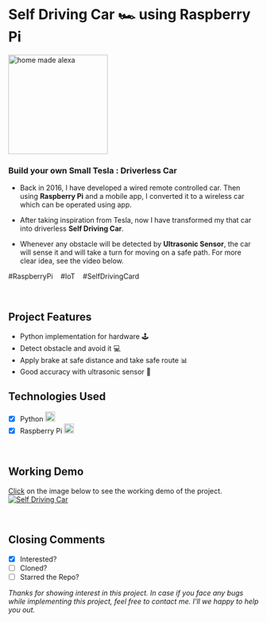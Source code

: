 # Self Driving Car 🏎️ using Raspberry Pi

<img src="https://firebasestorage.googleapis.com/v0/b/smart-home-9497d.appspot.com/o/Other%20Images%2Fself-driving.png?alt=media&token=bec1cb67-cc71-4f31-a540-fdb724c67f0c" alt="home made alexa" width="200" />

### Build your own Small Tesla : Driverless Car

- Back in 2016, I have developed a wired remote controlled car. Then using **Raspberry Pi** and a mobile app, I converted it to a wireless car which can be operated using app.

- After taking inspiration from Tesla, now I have transformed my that car into driverless **Self Driving Car**.

- Whenever any obstacle will be detected by **Ultrasonic Sensor**, the car will sense it and will take a turn for moving on a safe path. For more clear idea, see the video below.

\#RaspberryPi &nbsp;&nbsp;   \#IoT &nbsp;&nbsp;   \#SelfDrivingCard

<br>

## Project Features

 - Python implementation for hardware 🕹️
 - Detect obstacle and avoid it 💻
 - Apply brake at safe distance and take safe route 📊
 - Good accuracy with ultrasonic sensor 💯
 
 ## Technologies Used
 - [x] Python <img src="https://firebasestorage.googleapis.com/v0/b/smart-home-9497d.appspot.com/o/Other%20Images%2F005-python.png?alt=media&token=067ada19-745a-4e4b-be1a-55c389e05fb3" alt="drawing" width="20"/>
 - [x] Raspberry Pi <img src="https://firebasestorage.googleapis.com/v0/b/smart-home-9497d.appspot.com/o/Other%20Images%2F002-raspberry-pi.png?alt=media&token=e7bae430-f505-4c5b-b5f1-896b1914fb0d" alt="drawing" width="20"/>
 
<br>

 ## Working Demo

[Click](https://www.youtube.com/watch?v=_UUJlLEqS3E&list=PLdaWlSfDidCTVN303hA-2RGtthdIk1PxM&index=2) on the image below to see the working demo of the project.
<br>
[![Self Driving Car](http://img.youtube.com/vi/_UUJlLEqS3E/0.jpg)](https://www.youtube.com/watch?v=_UUJlLEqS3E&list=PLdaWlSfDidCTVN303hA-2RGtthdIk1PxM&index=2 "Self Driving Car")

<br>

## Closing Comments

 - [x] Interested? 
 - [ ] Cloned?
 - [ ] Starred the Repo?
 
*Thanks for showing interest in this project. In case if you face any bugs while implementing this project, feel free to contact me. I'll we happy to help you out.*
 

 

